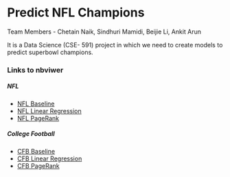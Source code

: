 Predict NFL Champions
=====================

Team Members - Chetain Naik, Sindhuri Mamidi, Beijie Li, Ankit Arun

It is a Data Science (CSE- 591) project in which we need to create models to predict superbowl champions. 

### Links to nbviwer
##### NFL
* [NFL Baseline](http://nbviewer.ipython.org/github/chetannaik/predict-nfl-champions/blob/master/NFL%20Baseline.ipynb)
* [NFL Linear Regression](http://nbviewer.ipython.org/github/chetannaik/predict-nfl-champions/blob/master/NFL%20Linear%20Regression%20Model.ipynb)
* [NFL PageRank](http://nbviewer.ipython.org/github/chetannaik/predict-nfl-champions/blob/master/NFL%20PageRank.ipynb)

##### College Football
* [CFB Baseline](http://nbviewer.ipython.org/github/chetannaik/predict-nfl-champions/blob/master/College%20Football%20Baseline.ipynb)
* [CFB Linear Regression](http://nbviewer.ipython.org/github/chetannaik/predict-nfl-champions/blob/master/College%20Football%20Linear%20Regression%20Model%20.ipynb)
* [CFB PageRank](http://nbviewer.ipython.org/github/chetannaik/predict-nfl-champions/blob/master/College%20Footballl%20PageRank.ipynb)
